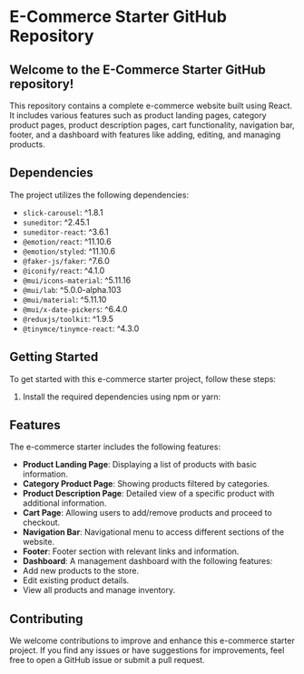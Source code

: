 # E-Commerce Starter GitHub Repository

## Welcome to the E-Commerce Starter GitHub repository!

This repository contains a complete e-commerce website built using React. It includes various features such as product landing pages, category product pages, product description pages, cart functionality, navigation bar, footer, and a dashboard with features like adding, editing, and managing products.

## Dependencies

The project utilizes the following dependencies:

- `slick-carousel`: ^1.8.1
- `suneditor`: ^2.45.1
- `suneditor-react`: ^3.6.1
- `@emotion/react`: ^11.10.6
- `@emotion/styled`: ^11.10.6
- `@faker-js/faker`: ^7.6.0
- `@iconify/react`: ^4.1.0
- `@mui/icons-material`: ^5.11.16
- `@mui/lab`: ^5.0.0-alpha.103
- `@mui/material`: ^5.11.10
- `@mui/x-date-pickers`: ^6.4.0
- `@reduxjs/toolkit`: ^1.9.5
- `@tinymce/tinymce-react`: ^4.3.0

## Getting Started

To get started with this e-commerce starter project, follow these steps:

1. Install the required dependencies using npm or yarn:

## Features

The e-commerce starter includes the following features:

- **Product Landing Page**: Displaying a list of products with basic information.
- **Category Product Page**: Showing products filtered by categories.
- **Product Description Page**: Detailed view of a specific product with additional information.
- **Cart Page**: Allowing users to add/remove products and proceed to checkout.
- **Navigation Bar**: Navigational menu to access different sections of the website.
- **Footer**: Footer section with relevant links and information.
- **Dashboard**: A management dashboard with the following features:
- Add new products to the store.
- Edit existing product details.
- View all products and manage inventory.

## Contributing

We welcome contributions to improve and enhance this e-commerce starter project. If you find any issues or have suggestions for improvements, feel free to open a GitHub issue or submit a pull request.

<!-- ## Demo Pages

Here are some demo pages to showcase the different features of the e-commerce starter:

- [Product Landing Page](https://e-commerce-starter-git-master-ateeqshareef11.vercel.app/)
- [Category Products Page](https://e-commerce-starter-git-master-ateeqshareef11.vercel.app/pages/Wall-Hangings)
- [Product Description Page](https://e-commerce-starter-git-master-ateeqshareef11.vercel.app/pages/categorey/product)
- [Cart Page](https://e-commerce-starter-git-master-ateeqshareef11.vercel.app/cart)
- [Dashboard](https://e-commerce-starter-git-master-ateeqshareef11.vercel.app/dashboard/app)

Happy coding! 🚀 -->
